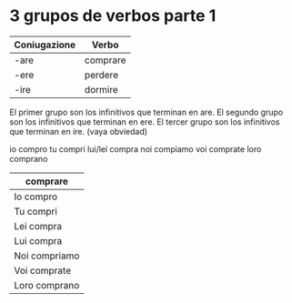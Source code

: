 
# 3 grupos de verbos parte 1

| Coniugazione | Verbo   |
|--------------|---------|
| -are         | comprare|
| -ere         | perdere |
| -ire         | dormire |

El primer grupo son los infinitivos que terminan en are.
El segundo grupo son los infinitivos que terminan en ere.
El tercer grupo son los infinitivos que terminan en ire. (vaya obviedad)

io compro 
tu compri
lui/lei compra
noi compiamo
voi comprate
loro comprano

|  comprare   | 
|-------------|
| Io compro  |
| Tu compri   |
| Lei compra  | 
| Lui compra  | 
| Noi compriamo | 
| Voi comprate  | 
| Loro comprano | 